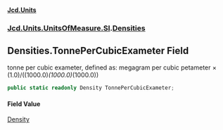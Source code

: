 #### [Jcd.Units](index.md 'index')
### [Jcd.Units.UnitsOfMeasure.SI](Jcd.Units.UnitsOfMeasure.SI.md 'Jcd.Units.UnitsOfMeasure.SI').[Densities](Densities.md 'Jcd.Units.UnitsOfMeasure.SI.Densities')

## Densities.TonnePerCubicExameter Field

tonne per cubic exameter, defined as: megagram per cubic petameter × (1.0)/((1000.0)*(1000.0)*(1000.0))

```csharp
public static readonly Density TonnePerCubicExameter;
```

#### Field Value
[Density](Density.md 'Jcd.Units.UnitTypes.Density')